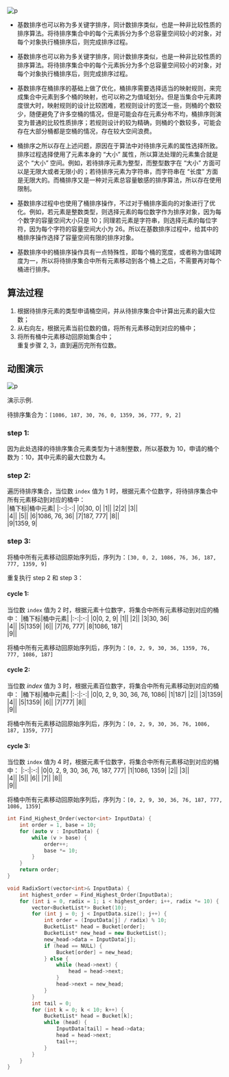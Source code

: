 ![p](https://camo.githubusercontent.com/071689da1e6902e5eecfe6cf99a3f7677096de1b/68747470733a2f2f75706c6f61642d696d616765732e6a69616e7368752e696f2f75706c6f61645f696d616765732f393733383830372d366433313163376164346334313230622e6a70673f696d6167654d6f6772322f6175746f2d6f7269656e742f7374726970253743696d61676556696577322f322f772f31323430)
- 基数排序也可以称为多关键字排序，同计数排序类似，也是一种非比较性质的排序算法。将待排序集合中的每个元素拆分为多个总容量空间较小的对象，对每个对象执行桶排序后，则完成排序过程。  
- 基数排序也可以称为多关键字排序，同计数排序类似，也是一种非比较性质的排序算法。将待排序集合中的每个元素拆分为多个总容量空间较小的对象，对每个对象执行桶排序后，则完成排序过程。  

- 基数排序在桶排序的基础上做了优化，桶排序需要选择适当的映射规则，来完成集合中元素到多个桶的映射，也可以称之为值域划分。但是当集合中元素跨度很大时，映射规则的设计比较困难，若规则设计的宽泛一些，则桶的个数较少，随便避免了许多空桶的情况，但是可能会存在元素分布不均，桶排序则演变为普通的比较性质排序；若规则设计的较为精确，则桶的个数较多，可能会存在大部分桶都是空桶的情况，存在较大空间浪费。 

- 桶排序之所以存在上述问题，原因在于算法中对待排序元素的属性选择所致。排序过程选择使用了元素本身的 “大小” 属性，所以算法处理的元素集合就是这个 “大小” 空间。例如，若待排序元素为整型，而整型数字在 “大小” 方面可以是无限大或者无限小的；若待排序元素为字符串，而字符串在 “长度” 方面是无限大的。而桶排序又是一种对元素总容量敏感的排序算法，所以存在使用限制。  

- 基数排序过程中也使用了桶排序操作，不过对于桶排序面向的对象进行了优化。例如，若元素是整数类型，则选择元素的每位数字作为排序对象，因为每个数字的容量空间大小只是 10；同理若元素是字符串，则选择元素的每位字符，因为每个字符的容量空间大小为 26。所以在基数排序过程中，给其中的桶排序操作选择了容量空间有限的排序对象。  

- 基数排序中的桶排序操作具有一点特殊性，即每个桶的宽度，或者称为值域跨度为一，所以将待排序集合中所有元素移动到各个桶上之后，不需要再对每个桶进行排序。  

## 算法过程  

1. 根据待排序元素的类型申请桶空间，并从待排序集合中计算出元素的最大位数；  
2. 从右向左，根据元素当前位数的值，将所有元素移动到对应的桶中；  
3. 将所有桶中元素移动回原始集合中；  
重复步骤 2, 3，直到遍历完所有位数。  

## 动图演示
![p](https://www.runoob.com/wp-content/uploads/2019/03/radixSort.gif)

演示示例. 

待排序集合为：```[1086, 187, 30, 76, 0, 1359, 36, 777, 9, 2]```  
### step 1:  

因为此处选择的待排序集合元素类型为十进制整数，所以基数为 10，申请的桶个数为：10，其中元素的最大位数为 4。  

### step 2:  

遍历待排序集合，当位数 ```index``` 值为 1 时，根据元素个位数字，将待排序集合中所有元素移动到对应的桶中：  
|桶下标|桶中元素|
|:-:|:-:|
|0|30, 0|
|1||
|2|2|
|3||	
|4||
|5||
|6|1086, 76, 36|
|7|187, 777|
|8||	
|9|1359, 9|

### step 3:

将桶中所有元素移动回原始序列后，序列为：```[30, 0, 2, 1086, 76, 36, 187, 777, 1359, 9]```  

重复执行 step 2 和 step 3：

#### cycle 1:

当位数 ```index``` 值为 2 时，根据元素十位数字，将集合中所有元素移动到对应的桶中：
|桶下标|桶中元素|
|:-:|:-:|
|0|0, 2, 9|
|1||
|2||
|3|30, 36|	
|4||
|5|1359|
|6||
|7|76, 777|
|8|1086, 187|	
|9||

将桶中所有元素移动回原始序列后，序列为：```[0, 2, 9, 30, 36, 1359, 76, 777, 1086, 187]```

#### cycle 2:

当位数 $index$ 值为 3 时，根据元素百位数字，将集合中所有元素移动到对应的桶中：
|桶下标|桶中元素|
|:-:|:-:|
|0|0, 2, 9, 30, 36, 76, 1086|
|1|187|
|2||
|3|1359|	
|4||
|5|1359|
|6||
|7|777|
|8||	
|9||

将桶中所有元素移动回原始序列后，序列为：```[0, 2, 9, 30, 36, 76, 1086, 187, 1359, 777]```

#### cycle 3:

当位数 ```index``` 值为 4 时，根据元素千位数字，将集合中所有元素移动到对应的桶中：
|:-:|:-:|
|0|0, 2, 9, 30, 36, 76, 187, 777|
|1|1086, 1359|
|2||
|3||	
|4||
|5||
|6||
|7||
|8||	
|9||

将桶中所有元素移动回原始序列后，序列为：```[0, 2, 9, 30, 36, 76, 187, 777, 1086, 1359]```  

```c++
int Find_Highest_Order(vector<int> InputData) {
    int order = 1, base = 10;
    for (auto v : InputData) {
        while (v > base) {
            order++;
            base *= 10;
        }
    }
    return order;
}

void RadixSort(vector<int>& InputData) {
    int highest_order = Find_Highest_Order(InputData);
    for (int i = 0, radix = 1; i < highest_order; i++, radix *= 10) {
        vector<BucketList*> Bucket(10);
        for (int j = 0; j < InputData.size(); j++) {
            int order = (InputData[j] / radix) % 10;
            BucketList* head = Bucket[order];
            BucketList* new_head = new BucketList();
            new_head->data = InputData[j];
            if (head == NULL) {
                Bucket[order] = new_head;
            } else {
                while (head->next) {
                    head = head->next;
                }
                head->next = new_head;
            }
        }
        int tail = 0;
        for (int k = 0; k < 10; k++) {
            BucketList* head = Bucket[k];
            while (head) {
                InputData[tail] = head->data;
                head = head->next;
                tail++;
            }
        }
    }
}
```














